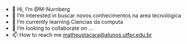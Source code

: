 - 👋 Hi, I’m @M-Nurnberg
- 👀 I’m interested in  buscar novos conhecimentos na area tecnológica
- 🌱 I’m currently learning  Ciencias da computa
- 💞️ I’m looking to collaborate on ...
- 📫 How to reach me matheustacara@alunos.utfpr.edu.br

<!---
M-Nurnberg/M-Nurnberg is a ✨ special ✨ repository because its `README.md` (this file) appears on your GitHub profile.
You can click the Preview link to take a look at your changes.
--->
